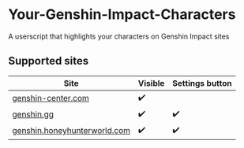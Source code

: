 # Your-Genshin-Impact-Characters

A userscript that highlights your characters on Genshin Impact sites

## Supported sites

| Site | Visible | Settings button |
|---|---|---|
| [genshin-center.com](https://genshin-center.com) | :heavy_check_mark: |  |
| [genshin.gg](https://genshin.gg) | :heavy_check_mark: | :heavy_check_mark: |
| [genshin.honeyhunterworld.com](https://genshin.honeyhunterworld.com) | :heavy_check_mark: | :heavy_check_mark: |